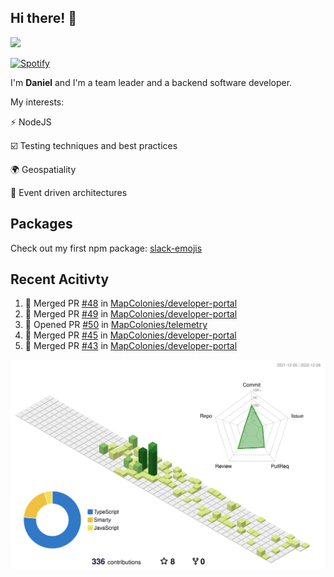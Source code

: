 ## Hi there! 👋

<p>
  <img src="https://github-readme-stats.vercel.app/api?username=syncush&theme=tokyonight">
</p>

[![Spotify](https://novatorem-rust.vercel.app/api/spotify)](https://open.spotify.com/user/syncush)

I'm **Daniel** and I'm a team leader and a backend software developer.

My interests:

⚡ NodeJS

☑️ Testing techniques and best practices

🌍 Geospatiality

🧠 Event driven architectures

## Packages
Check out my first npm package: [slack-emojis](https://www.npmjs.com/package/slack-emojis)

## Recent Acitivty
<!--START_SECTION:activity-->
1. 🎉 Merged PR [#48](https://github.com/MapColonies/developer-portal/pull/48) in [MapColonies/developer-portal](https://github.com/MapColonies/developer-portal)
2. 🎉 Merged PR [#49](https://github.com/MapColonies/developer-portal/pull/49) in [MapColonies/developer-portal](https://github.com/MapColonies/developer-portal)
3. 💪 Opened PR [#50](https://github.com/MapColonies/telemetry/pull/50) in [MapColonies/telemetry](https://github.com/MapColonies/telemetry)
4. 🎉 Merged PR [#45](https://github.com/MapColonies/developer-portal/pull/45) in [MapColonies/developer-portal](https://github.com/MapColonies/developer-portal)
5. 🎉 Merged PR [#43](https://github.com/MapColonies/developer-portal/pull/43) in [MapColonies/developer-portal](https://github.com/MapColonies/developer-portal)
<!--END_SECTION:activity-->

![contrib](./profile-3d-contrib/profile-green-animate.svg)
